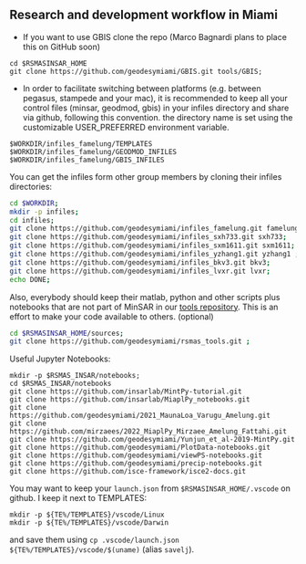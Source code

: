 ## Research and development workflow in Miami
* If you want to use GBIS clone the repo (Marco Bagnardi plans to place this on GitHub soon) 
```
cd $RSMASINSAR_HOME
git clone https://github.com/geodesymiami/GBIS.git tools/GBIS;
```

* In order to facilitate  switching between  platforms (e.g. between pegasus, stampede and your mac), it is recommended to keep all your control files (minsar, geodmod, gbis) in your infiles directory and share via github, following this convention. the directory name is set using the customizable USER_PREFERRED environment variable.
```
$WORKDIR/infiles_famelung/TEMPLATES
$WORKDIR/infiles_famelung/GEODMOD_INFILES
$WORKDIR/infiles_famelung/GBIS_INFILES
```
You can get the infiles form other group members by cloning their infiles directories: 

```bash
cd $WORKDIR;
mkdir -p infiles;
cd infiles;
git clone https://github.com/geodesymiami/infiles_famelung.git famelung; 
git clone https://github.com/geodesymiami/infiles_sxh733.git sxh733; 
git clone https://github.com/geodesymiami/infiles_sxm1611.git sxm1611;
git clone https://github.com/geodesymiami/infiles_yzhang1.git yzhang1 ; 
git clone https://github.com/geodesymiami/infiles_bkv3.git bkv3;
git clone https://github.com/geodesymiami/infiles_lvxr.git lvxr;
echo DONE;
```
Also, everybody should keep their matlab, python and other scripts  plus notebooks that are not part of MinSAR in our [tools repository](https://github.com/geodesymiami/rsmas_tools). This is an effort to make your code available to others. (optional)
```bash
cd $RSMASINSAR_HOME/sources;
git clone https://github.com/geodesymiami/rsmas_tools.git ; 
```
Useful Jupyter Notebooks:
```
mkdir -p $RSMAS_INSAR/notebooks;
cd $RSMAS_INSAR/notebooks
git clone https://github.com/insarlab/MintPy-tutorial.git 
git clone https://github.com/insarlab/MiaplPy_notebooks.git
git clone https://github.com/geodesymiami/2021_MaunaLoa_Varugu_Amelung.git 
git clone https://github.com/mirzaees/2022_MiaplPy_Mirzaee_Amelung_Fattahi.git 
git clone https://github.com/geodesymiami/Yunjun_et_al-2019-MintPy.git
git clone https://github.com/geodesymiami/PlotData-notebooks.git
git clone https://github.com/geodesymiami/viewPS-notebooks.git
git clone https://github.com/geodesymiami/precip-notebooks.git
git clone https://github.com/isce-framework/isce2-docs.git
```
You may want to keep your `launch.json` from `$RSMASINSAR_HOME/.vscode` on github. I keep it next to TEMPLATES:
```
mkdir -p ${TE%/TEMPLATES}/vscode/Linux
mkdir -p ${TE%/TEMPLATES}/vscode/Darwin
```
and save them using `cp .vscode/launch.json ${TE%/TEMPLATES}/vscode/$(uname)` (alias `savelj`).

